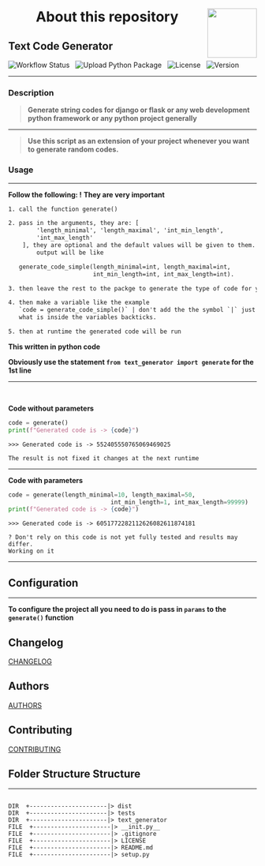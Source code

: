 # <div align=center><span>About this repository<img align="right" width=100 height=100 src=https://logos-download.com/wp-content/uploads/2016/10/Python_logo_icon.png></span></div>

## Text Code Generator

![Workflow Status](https://github.com/LokotamaTheMastermind/random-text-generator/workflows/Upload%20Python%20Package/badge.svg?event=release) &nbsp;&nbsp;![Upload Python Package](https://github.com/LokotamaTheMastermind/random-text-generator/workflows/Upload%20Python%20Package/badge.svg) &nbsp;&nbsp;![License](https://img.shields.io/github/license/LokotamaTheMastermind/random-text-generator?color=rgb%2846%2C164%2C79%29&label=License) &nbsp;&nbsp;![Version](https://img.shields.io/github/v/release/LokotamaTheMastermind/random-text-generator?color=rgb%2846%2C164%2C79%29&label=Version)

---

### Description

> **Generate string codes for django or flask or any web development python framework or any python project generally**

---

> **Use this script as an extension of your project whenever you want to generate random codes.**

### Usage

---

**Follow the following: !**
**They are very important**

```txt
1. call the function generate()

2. pass in the arguments, they are: [
        'length_minimal', 'length_maximal', 'int_min_length',
        'int_max_length'
    ], they are optional and the default values will be given to them. So the
        output will be like

   generate_code_simple(length_minimal=int, length_maximal=int,
                        int_min_length=int, int_max_length=int).

3. then leave the rest to the packge to generate the type of code for you

4. then make a variable like the example
   `code = generate_code_simple()` | don't add the the symbol `|` just write the
   what is inside the variables backticks.

5. then at runtime the generated code will be run

```

**This written in python code**

**Obviously use the statement `from text_generator import generate` for the 1st line**

---

<br>

**Code without parameters**

```python
code = generate()
print(f"Generated code is -> {code}")
```

```text
>>> Generated code is -> 552405550765069469025

The result is not fixed it changes at the next runtime
```

---

**Code with parameters**

```python
code = generate(length_minimal=10, length_maximal=50,
                             int_min_length=1, int_max_length=99999)
print(f"Generated code is -> {code}")
```

```text
>>> Generated code is -> 6051772282112626082611874181

? Don't rely on this code is not yet fully tested and results may differ.
Working on it
```

---

## Configuration

---

**To configure the project all you need to do is pass in `params` to the `generate()` function**

## Changelog

[CHANGELOG](CHANGELOG.md)

## Authors

[AUTHORS](AUTHORS.md)

## Contributing

[CONTRIBUTING](CONTRIBUTING.md)

## Folder Structure Structure

---

<pre>
<code>
DIR  +----------------------|> dist
DIR  +----------------------|> tests
DIR  +----------------------|> text_generator
FILE  +----------------------|> __init.py__
FILE  +----------------------|> .gitignore
FILE  +----------------------|> LICENSE
FILE  +----------------------|> README.md
FILE  +----------------------|> setup.py
</code>
</pre>
